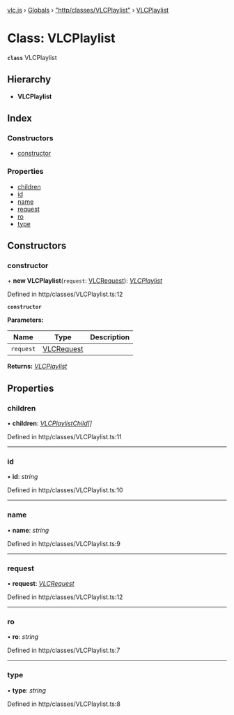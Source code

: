 [vlc.js](../README.md) › [Globals](../globals.md) › ["http/classes/VLCPlaylist"](../modules/_http_classes_vlcplaylist_.md) › [VLCPlaylist](_http_classes_vlcplaylist_.vlcplaylist.md)

# Class: VLCPlaylist

**`class`** VLCPlaylist

## Hierarchy

* **VLCPlaylist**

## Index

### Constructors

* [constructor](_http_classes_vlcplaylist_.vlcplaylist.md#constructor)

### Properties

* [children](_http_classes_vlcplaylist_.vlcplaylist.md#children)
* [id](_http_classes_vlcplaylist_.vlcplaylist.md#id)
* [name](_http_classes_vlcplaylist_.vlcplaylist.md#name)
* [request](_http_classes_vlcplaylist_.vlcplaylist.md#request)
* [ro](_http_classes_vlcplaylist_.vlcplaylist.md#ro)
* [type](_http_classes_vlcplaylist_.vlcplaylist.md#type)

## Constructors

###  constructor

\+ **new VLCPlaylist**(`request`: [VLCRequest](_http_classes_vlcrequest_.vlcrequest.md)): *[VLCPlaylist](_http_classes_vlcplaylist_.vlcplaylist.md)*

Defined in http/classes/VLCPlaylist.ts:12

**`constructor`** 

**Parameters:**

Name | Type | Description |
------ | ------ | ------ |
`request` | [VLCRequest](_http_classes_vlcrequest_.vlcrequest.md) |   |

**Returns:** *[VLCPlaylist](_http_classes_vlcplaylist_.vlcplaylist.md)*

## Properties

###  children

• **children**: *[VLCPlaylistChild](../modules/_http_classes_vlcplaylist_.md#vlcplaylistchild)[]*

Defined in http/classes/VLCPlaylist.ts:11

___

###  id

• **id**: *string*

Defined in http/classes/VLCPlaylist.ts:10

___

###  name

• **name**: *string*

Defined in http/classes/VLCPlaylist.ts:9

___

###  request

• **request**: *[VLCRequest](_http_classes_vlcrequest_.vlcrequest.md)*

Defined in http/classes/VLCPlaylist.ts:12

___

###  ro

• **ro**: *string*

Defined in http/classes/VLCPlaylist.ts:7

___

###  type

• **type**: *string*

Defined in http/classes/VLCPlaylist.ts:8
